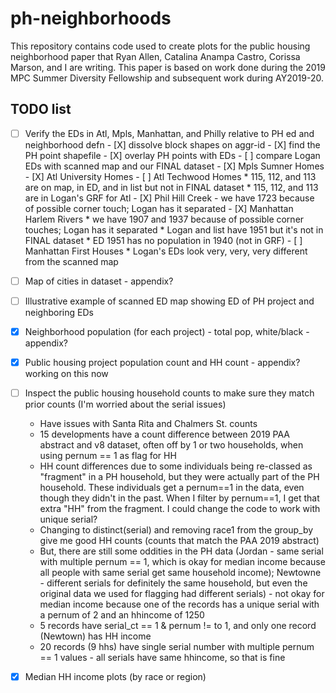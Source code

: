 # ph-neighborhoods
This repository contains code used to create plots for the public housing neighborhood paper
that Ryan Allen, Catalina Anampa Castro, Corissa Marson, and I are writing. This paper is 
based on work done during the 2019 MPC Summer Diversity Fellowship and subsequent work
during AY2019-20.

## TODO list
- [ ] Verify the EDs in Atl, Mpls, Manhattan, and Philly relative to PH ed and neighborhood defn
      - [X] dissolve block shapes on aggr-id
      - [X] find the PH point shapefile
      - [X] overlay PH points with EDs
      - [ ] compare Logan EDs with scanned map and our FINAL dataset
        - [X] Mpls Sumner Homes
        - [X] Atl University Homes
        - [ ] Atl Techwood Homes 
            * 115, 112, and 113 are on map, in ED, and in list but not in FINAL dataset
            * 115, 112, and 113 are in Logan's GRF for Atl
        - [X] Phil Hill Creek - we have 1723 because of possible corner touch; Logan has it separated
        - [X] Manhattan Harlem Rivers 
            * we have 1907 and 1937 because of possible corner touches; Logan has it separated
            * Logan and list have 1951 but it's not in FINAL dataset
            * ED 1951 has no population in 1940 (not in GRF)
        - [ ] Manhattan First Houses
            * Logan's EDs look very, very, very different from the scanned map
- [ ] Map of cities in dataset - appendix?
- [ ] Illustrative example of scanned ED map showing ED of PH project and neighboring EDs
- [X] Neighborhood population (for each project) - total pop, white/black - appendix?
- [X] Public housing project population count and HH count - appendix? working on this now
- [ ] Inspect the public housing household counts to make sure they match prior counts (I'm worried about the serial issues)
  - Have issues with Santa Rita and Chalmers St. counts
  - 15 developments have a count difference between 2019 PAA abstract and v8 dataset, often off by 1 or two households, when using pernum == 1 as flag for HH 
  - HH count differences due to some individuals being re-classed as "fragment" in a PH household, but they were actually part of the PH household. These individuals get a pernum==1 in the data, even though they didn't in the past. When I filter by pernum==1, I get that extra "HH" from the fragment. I could change the code to work with unique serial? 
  - Changing to distinct(serial) and removing race1 from the group_by give me good HH counts (counts that match the PAA 2019 abstract)
  - But, there are still some oddities in the PH data (Jordan - same serial with multiple pernum == 1, which is okay for median income because all people with same serial get same household income); Newtowne - different serials for definitely the same household, but even the original data we used for flagging had different serials) - not okay for median income because one of the records has a unique serial with a pernum of 2 and an hhincome of 1250 
  - 5 records have serial_ct == 1 & pernum != to 1, and only one record (Newtown) has HH income
  - 20 records (9 hhs) have single serial number with multiple pernum == 1 values - all serials have same hhincome, so that is fine 
  
- [X] Median HH income plots (by race or region)
